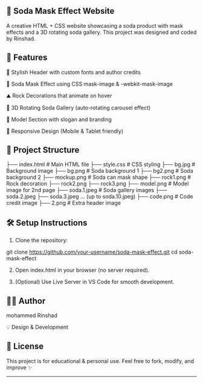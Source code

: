 🥤 Soda Mask Effect Website
---------------------------

A creative HTML + CSS website showcasing a soda product with mask effects and a 3D rotating soda gallery.
This project was designed and coded by Rinshad.

🚀 Features
-------------

🎨 Stylish Header with custom fonts and author credits

🥤 Soda Mask Effect using CSS mask-image & -webkit-mask-image

⛰ Rock Decorations that animate on hover

🔄 3D Rotating Soda Gallery (auto-rotating carousel effect)

👤 Model Section with slogan and branding

📱 Responsive Design (Mobile & Tablet friendly)

📂 Project Structure
---------------------

├── index.html        # Main HTML file
├── style.css         # CSS styling
├── bg.jpg            # Background image
├── bg.png            # Soda background 1
├── bg2.png           # Soda background 2
├── mockup.png        # Soda can mask shape
├── rock1.png         # Rock decoration
├── rock2.png
├── rock3.png
├── model.png         # Model image for 2nd page
├── soda.1.jpeg       # Soda gallery images
├── soda.2.jpeg
├── soda.3.jpeg
... (up to soda.10.jpeg)
├── code.png          # Code credit image
├── 2.png             # Extra header image

🛠 Setup Instructions
----------------------

1. Clone the repository:

git clone https://github.com/your-username/soda-mask-effect.git
cd soda-mask-effect


2. Open index.html in your browser (no server required).


3. (Optional) Use Live Server in VS Code for smooth development.

👨‍💻 Author
---------

mohammed Rinshad

💡 Design & Development


📜 License
------------

This project is for educational & personal use.
Feel free to fork, modify, and improve ✨


---
